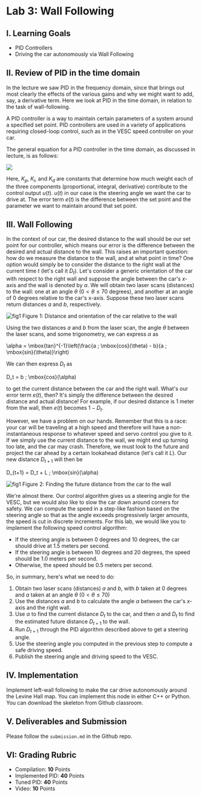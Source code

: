 # Lab 3: Wall Following

## I. Learning Goals

- PID Controllers
- Driving the car autonomously via Wall Following

## II. Review of PID in the time domain

In the lecture we saw PID in the frequency domain, since that brings out most clearly the effects of the various gains and why we might want to add, say, a derivative term. Here we look at PID in the time domain, in relation to the task of wall-following.

A PID controller is a way to maintain certain parameters of a system around a specified set point. PID controllers are used in a variety of applications requiring closed-loop control, such as in the VESC speed controller on your car.

The general equation for a PID controller in the time domain, as discussed in lecture, is as follows:

![](https://latex.codecogs.com/svg.latex?u(t)=K_{p}e(t)+K_{i}\int_{0}^{t}e(t^{\prime})dt^{\prime}+K_{d}\frac{d}{dt}(e(t)) )



Here, $K_p$, $K_i$, and $K_d$ are constants that determine how much weight each of the three components (proportional, integral, derivative) contribute to the control output $u(t)$. $u(t)$ in our case is the steering angle we want the car to drive at. The error term $e(t)$ is the difference between the set point and the parameter we want to maintain around that set point.

## III. Wall Following

In the context of our car, the desired distance to the wall should be our set point for our controller, which means our error is the difference between the desired and actual distance to the wall. This raises an important question: how do we measure the distance to the wall, and at what point in time? One option would simply be to consider the distance to the right wall at the current time $t$ (let's call it $D_t$). Let's consider a generic orientation of the car with respect to the right wall and suppose the angle between the car's $x$-axis and the wall is denoted by $\alpha$. We will obtain two laser scans (distances) to the wall: one at an angle $\theta$ ($0 < \theta \leq 70$ degrees), and another at an angle of 0 degrees relative to the car's x-axis. Suppose these two laser scans return distances $a$ and $b$, respectively.

![fig1](imgs/wall_following_lab_figure_1.png)
Figure 1: Distance and orientation of the car relative to the wall

Using the two distances $a$ and $b$ from the laser scan, the angle $\theta$ between the laser scans, and some trigonometry, we can express $\alpha$ as

\alpha = \mbox{tan}^{-1}\left(\frac{a \; \mbox{cos}(\theta) - b}{a \; \mbox{sin}(\theta)}\right)

We can then express $D_t$ as 

D_t = b \; \mbox{cos}(\alpha)

to get the current distance between the car and the right wall. What's our error term $e(t)$, then? It's simply the difference between the desired distance and actual distance! For example, if our desired distance is 1 meter from the wall, then $e(t)$ becomes $1 - D_t$.
	
However, we have a problem on our hands. Remember that this is a race: your car will be traveling at a high speed and therefore will have a non-instantaneous response to whatever speed and servo control you give to it. If we simply use the current distance to the wall, we might end up turning too late, and the car may crash. Therefore, we must look to the future and project the car ahead by a certain lookahead distance (let's call it $L$). Our new distance $D_{t+1}$ will then be

D_{t+1} = D_t + L \; \mbox{sin}(\alpha)

![fig1](imgs/wall_following_lab_figure_2.png)
Figure 2: Finding the future distance from the car to the wall

We're almost there. Our control algorithm gives us a steering angle for the VESC, but we would also like to slow the car down around corners for safety. We can compute the speed in a step-like fashion based on the steering angle so that as the angle exceeds progressively larger amounts, the speed is cut in discrete increments. For this lab, we would like you to implement the following speed control algorithm:

- If the steering angle is between 0 degrees and 10 degrees, the car should drive at 1.5 meters per second.
- If the steering angle is between 10 degrees and 20 degrees, the speed should be 1.0 meters per second.
- Otherwise, the speed should be 0.5 meters per second.

So, in summary, here's what we need to do:

1. Obtain two laser scans (distances) $a$ and $b$, with $b$ taken at 0 degrees and $a$ taken at an angle $\theta$ ($0 < \theta \leq 70$)
2. Use the distances $a$ and $b$ to calculate the angle $\alpha$ between the car's $x$-axis and the right wall.
3. Use $\alpha$ to find the current distance $D_t$ to the car, and then $\alpha$ and $D_t$ to find the estimated future distance $D_{t+1}$ to the wall.
4. Run $D_{t+1}$ through the PID algorithm described above to get a steering angle.
5. Use the steering angle you computed in the previous step to compute a safe driving speed.
6. Publish the steering angle and driving speed to the VESC.

## IV. Implementation

Implement left-wall following to make the car drive autonomously around the Levine Hall map. You can implement this node in either C++ or Python. You can download the skeleton from Github classroom.

## V. Deliverables and Submission

Please follow the `submission.md` in the Github repo.

## VI: Grading Rubric

- Compilation: **10** Points
- Implemented PID: **40** Points
- Tuned PID: **40** Points
- Video: **10** Points
